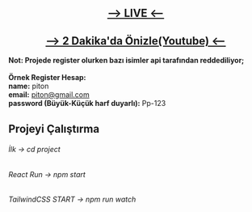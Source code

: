 ## <div align="center"><a href="https://fd-34r5.vercel.app/"><b>--> LIVE <--</b></a></div>
## <div align="center"><a href="https://www.youtube.com/watch?v=JOGxfga76AA"><b>--> 2 Dakika'da Önizle(Youtube) <--</b></a></div>
  <b>Not: Projede register olurken bazı isimler api tarafından reddediliyor;</b> <br> <br>
  <b>Örnek Register Hesap: </b> <br>
  <b>name:</b>  piton <br>
  <b>email:</b> piton@gmail.com <br>
  <b>password (Büyük-Küçük harf duyarlı):</b> Pp-123
  
  <h2>Projeyi Çalıştırma</h2>
  <h6>İlk -> cd project</h6>
  <h6> React Run -> npm start </h6>
  <h6>TailwindCSS START -> npm run watch</h6>
  
